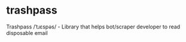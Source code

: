 # trashpass
Trashpass  /ˈtɹɛspəs/ - Library that helps bot/scraper developer to read disposable email
